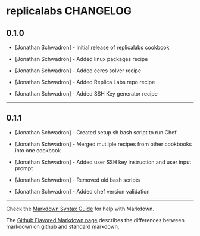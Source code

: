 replicalabs CHANGELOG
=====================


0.1.0
-----
- [Jonathan Schwadron] - Initial release of replicalabs cookbook

- [Jonathan Schwadron] - Added linux packages recipe

- [Jonathan Schwadron] - Added ceres solver recipe

- [Jonathan Schwadron] - Added Replica Labs repo recipe

- [Jonathan Schwadron] - Added SSH Key generator recipe

- - -

0.1.1
-----
- [Jonathan Schwadron] - Created setup.sh bash script to run Chef

- [Jonathan Schwadron] - Merged mutliple recipes from other cookbooks into one cookbook

- [Jonathan Schwadron] - Added user SSH key instruction and user input prompt

- [Jonathan Schwadron] - Removed old bash scripts

- [Jonathan Schwadron] - Added chef version validation
- - -


Check the [Markdown Syntax Guide](http://daringfireball.net/projects/markdown/syntax) for help with Markdown.

The [Github Flavored Markdown page](http://github.github.com/github-flavored-markdown/) describes the differences between markdown on github and standard markdown.
